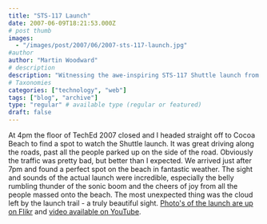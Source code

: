 ```yaml
---
title: "STS-117 Launch"
date: 2007-06-09T18:21:53.000Z
# post thumb
images:
  - "/images/post/2007/06/2007-sts-117-launch.jpg"
#author
author: "Martin Woodward"
# description
description: "Witnessing the awe-inspiring STS-117 Shuttle launch from Cocoa Beach, I captured unforgettable moments of joy and beauty amidst the crowd."
# Taxonomies
categories: ["technology", "web"]
tags: ["blog", "archive"]
type: "regular" # available type (regular or featured)
draft: false
---
```

[](http://www.woodwardweb.com/WindowsLiveWriter/STS117Launch_856A/shuttle_trail%5B10%5D.jpg) At 4pm the floor of TechEd 2007 closed and I headed straight off to Cocoa Beach to find a spot to watch the Shuttle launch.  It was great driving along the roads, past all the people parked up on the side of the road. Obviously the traffic was pretty bad, but better than I expected.  We arrived just after 7pm and found a perfect spot on the beach in fantastic weather.  The sight and sounds of the actual launch were incredible, especially the belly rumbling thunder of the sonic boom and the cheers of joy from all the people massed onto the beach.  The most unexpected thing was the cloud left by the launch trail - a truly beautiful sight.  [Photo's of the launch are up on Flikr](http://www.flickr.com/gp/58045305@N00/15SA37) and [video available on YouTube](http://www.youtube.com/v/DG015R-ee_k).